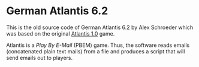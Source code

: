 # German Atlantis 6.2

This is the old source code of German Atlantis 6.2 by Alex Schroeder
which was based on the
original
[Atlantis 1.0](ftp://ftp.funet.fi/pub/doc/games/play-by-mail/old/atlantis/) game.

Atlantis is a *Play By E-Mail* (PBEM) game. Thus, the software reads
emails (concatenated plain text mails) from a file and produces a
script that will send emails out to players.
